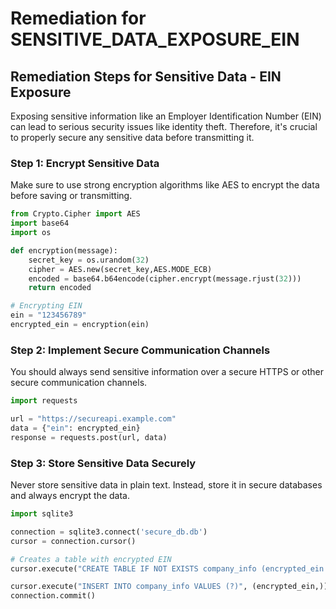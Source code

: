 # Remediation for SENSITIVE_DATA_EXPOSURE_EIN

## Remediation Steps for Sensitive Data - EIN Exposure

Exposing sensitive information like an Employer Identification Number (EIN) can lead to serious security issues like identity theft. Therefore, it's crucial to properly secure any sensitive data before transmitting it.

### Step 1: Encrypt Sensitive Data

Make sure to use strong encryption algorithms like AES to encrypt the data before saving or transmitting.

```python
from Crypto.Cipher import AES
import base64
import os

def encryption(message):
    secret_key = os.urandom(32)
    cipher = AES.new(secret_key,AES.MODE_ECB)
    encoded = base64.b64encode(cipher.encrypt(message.rjust(32)))
    return encoded

# Encrypting EIN
ein = "123456789"
encrypted_ein = encryption(ein)
```

### Step 2: Implement Secure Communication Channels

You should always send sensitive information over a secure HTTPS or other secure communication channels.

```python
import requests

url = "https://secureapi.example.com"
data = {"ein": encrypted_ein}
response = requests.post(url, data)
```

### Step 3: Store Sensitive Data Securely

Never store sensitive data in plain text. Instead, store it in secure databases and always encrypt the data.

```python
import sqlite3

connection = sqlite3.connect('secure_db.db')
cursor = connection.cursor()

# Creates a table with encrypted EIN
cursor.execute("CREATE TABLE IF NOT EXISTS company_info (encrypted_ein TEXT)")

cursor.execute("INSERT INTO company_info VALUES (?)", (encrypted_ein,))
connection.commit()
```
